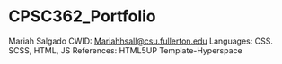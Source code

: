 # CPSC362_Portfolio
Mariah Salgado
CWID:
Mariahhsall@csu.fullerton.edu
Languages: CSS. SCSS, HTML, JS
References: HTML5UP Template-Hyperspace
